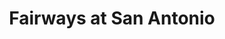 ---
title: Fairways at San Antonio
phone: (408) 923-8424
website: http://affirmedhousing.com/projects/fairways/index.html
management: Solari Enterprises, Inc.
location: "San Jose"
tags: []
---